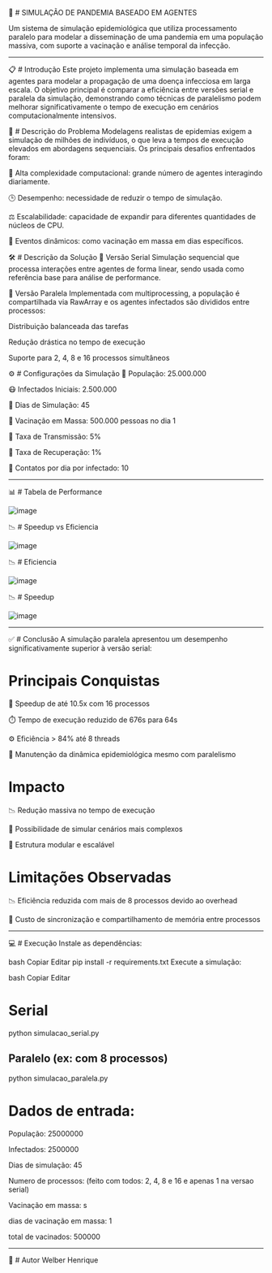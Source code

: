 🧬 # SIMULAÇÃO DE PANDEMIA BASEADO EM AGENTES

Um sistema de simulação epidemiológica que utiliza processamento paralelo para modelar a disseminação de uma pandemia em uma população massiva, com suporte a vacinação e análise temporal da infecção.

--------------------------------------------------------------------------------

📋 # Introdução
Este projeto implementa uma simulação baseada em agentes para modelar a propagação de uma doença infecciosa em larga escala. O objetivo principal é comparar a eficiência entre versões serial e paralela da simulação, demonstrando como técnicas de paralelismo podem melhorar significativamente o tempo de execução em cenários computacionalmente intensivos.

🎯 # Descrição do Problema
Modelagens realistas de epidemias exigem a simulação de milhões de indivíduos, o que leva a tempos de execução elevados em abordagens sequenciais. Os principais desafios enfrentados foram:

🧠 Alta complexidade computacional: grande número de agentes interagindo diariamente.

🕒 Desempenho: necessidade de reduzir o tempo de simulação.

⚖️ Escalabilidade: capacidade de expandir para diferentes quantidades de núcleos de CPU.

💉 Eventos dinâmicos: como vacinação em massa em dias específicos.

🛠️ # Descrição da Solução
🔄 Versão Serial
Simulação sequencial que processa interações entre agentes de forma linear, sendo usada como referência base para análise de performance.

🧵 Versão Paralela
Implementada com multiprocessing, a população é compartilhada via RawArray e os agentes infectados são divididos entre processos:

Distribuição balanceada das tarefas

Redução drástica no tempo de execução

Suporte para 2, 4, 8 e 16 processos simultâneos

⚙️ # Configurações da Simulação
👥 População: 25.000.000

😷 Infectados Iniciais: 2.500.000

📆 Dias de Simulação: 45

💉 Vacinação em Massa: 500.000 pessoas no dia 1

📌 Taxa de Transmissão: 5%

📌 Taxa de Recuperação: 1%

🔁 Contatos por dia por infectado: 10

--------------------------------------------------------------------------------

📊 # Tabela de Performance

![image](https://github.com/user-attachments/assets/dd1c56a9-3640-48ea-adce-fd84377e33d9)

📉 # Speedup vs Eficiencia

![image](https://github.com/user-attachments/assets/ad08b2ee-b414-4de0-b77d-d9bb57b2a367)

📉 # Eficiencia

![image](https://github.com/user-attachments/assets/736d7d80-39bb-4a17-b26e-25c735b4f90e)

📉 # Speedup

![image](https://github.com/user-attachments/assets/8b9c1875-e492-4f43-b660-e071c5cce306)

--------------------------------------------------------------------------------

✅ # Conclusão
A simulação paralela apresentou um desempenho significativamente superior à versão serial:

# Principais Conquistas
🚀 Speedup de até 10.5x com 16 processos

⏱️ Tempo de execução reduzido de 676s para 64s

⚙️ Eficiência > 84% até 8 threads

🔄 Manutenção da dinâmica epidemiológica mesmo com paralelismo

# Impacto
📉 Redução massiva no tempo de execução

🧪 Possibilidade de simular cenários mais complexos

🧩 Estrutura modular e escalável

# Limitações Observadas
📉 Eficiência reduzida com mais de 8 processos devido ao overhead

🧠 Custo de sincronização e compartilhamento de memória entre processos

--------------------------------------------------------------------------------

💻 # Execução
Instale as dependências:

bash
Copiar
Editar
pip install -r requirements.txt
Execute a simulação:

bash
Copiar
Editar
# Serial
python simulacao_serial.py

## Paralelo (ex: com 8 processos)
python simulacao_paralela.py

# Dados de entrada:

População: 25000000

Infectados: 2500000 

Dias de simulação: 45

Numero de processos: (feito com todos: 2, 4, 8 e 16 e apenas 1 na versao serial)

Vacinação em massa: s

dias de vacinação em massa: 1

total de vacinados: 500000

--------------------------------------------------------------------------------

👥 # Autor
Welber Henrique
